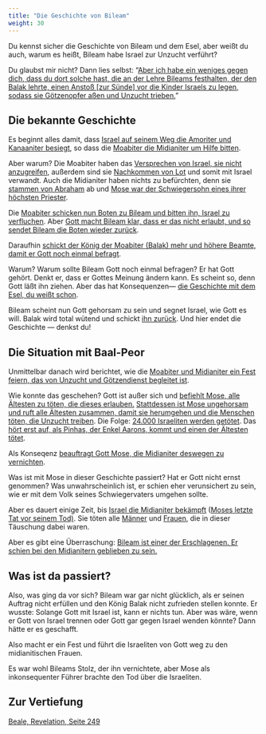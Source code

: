 ```yaml
---
title: "Die Geschichte von Bileam"
weight: 30
---
```


Du kennst sicher die Geschichte von Bileam und dem Esel, aber weißt du auch, warum es heißt, Bileam habe Israel zur Unzucht verführt?

Du glaubst mir nicht? Dann lies selbst: “[Aber ich habe ein weniges gegen dich, dass du dort solche hast, die an der Lehre Bileams festhalten, der den Balak lehrte, einen Anstoß [zur Sünde] vor die Kinder Israels zu legen, sodass sie Götzenopfer aßen und Unzucht trieben.](https://www.bibleserver.com/SLT/Offenbarung2%2C14)”

## Die bekannte Geschichte

<a name="dabb"></a>
Es beginnt alles damit, dass [Israel auf seinem Weg die Amoriter und Kanaaniter besiegt](https://www.bibleserver.com/SLT/4.Mose21), so dass die [Moabiter die Midianiter um Hilfe bitten](https://www.bibleserver.com/SLT/4.Mose22%2C1-4).

Aber warum? Die Moabiter haben das [Versprechen von Israel, sie nicht anzugreifen](https://www.bibleserver.com/SLT/5.Mose2%2C8-9), außerdem sind sie [Nachkommen von Lot](https://www.bibleserver.com/SLT/1.Mose19%2C30-37) und somit mit Israel verwandt. Auch die Midianiter haben nichts zu befürchten, denn sie [stammen von Abraham](https://www.bibleserver.com/SLT/1.Mose25%2C1-2) ab und [Mose war der Schwiegersohn eines ihrer höchsten Priester](https://www.bibleserver.com/SLT/2.Mose3%2C1).

Die [Moabiter schicken nun Boten zu Bileam und bitten ihn, Israel zu verfluchen](https://www.bibleserver.com/SLT/4.Mose22%2C5-7). Aber [Gott macht Bileam klar, dass er das nicht erlaubt, und so sendet Bileam die Boten wieder zurück](https://www.bibleserver.com/SLT/4.Mose22%2C8-14).

Daraufhin [schickt der König der Moabiter (Balak) mehr und höhere Beamte, damit er Gott noch einmal befragt](https://www.bibleserver.com/SLT/4.Mose22%2C15-21).

Warum? Warum sollte Bileam Gott noch einmal befragen? Er hat Gott gehört. Denkt er, dass er Gottes Meinung ändern kann. Es scheint so, denn Gott läßt ihn ziehen. Aber das hat Konsequenzen— [die Geschichte mit dem Esel, du weißt schon](https://www.bibleserver.com/SLT/4.Mose22%2C22-35).

Bileam scheint nun Gott gehorsam zu sein und segnet Israel, wie Gott es will. Balak wird total wütend und schickt [ihn zurück](https://www.bibleserver.com/SLT/4.Mose24%2C25). Und hier endet die Geschichte — denkst du!

## Die Situation mit Baal-Peor

<a name="b6a6"></a>
Unmittelbar danach wird berichtet, wie die [Moabiter und Midianiter ein Fest feiern, das von Unzucht und Götzendienst begleitet ist](https://www.bibleserver.com/SLT/4.Mose25%2C1-2).

Wie konnte das geschehen? Gott ist außer sich und [befiehlt Mose, alle Ältesten zu töten, die dieses erlauben.](https://www.bibleserver.com/SLT/4.Mose25%2C3-4) [Stattdessen ist Mose ungehorsam und ruft alle Ältesten zusammen, damit sie herumgehen und die Menschen töten, die Unzucht treiben](https://www.bibleserver.com/SLT/4.Mose25%2C5). Die Folge: [24.000 Israeliten werden getötet](https://www.bibleserver.com/SLT/4.Mose25%2C8-9). Das [hört erst auf, als Pinhas, der Enkel Aarons, kommt und einen der Ältesten tötet](https://www.bibleserver.com/SLT/4.Mose25%2C6-8).

Als Konseqenz [beauftragt Gott Mose, die Midianiter deswegen zu vernichten](https://www.bibleserver.com/SLT/4.Mose25%2C16-18).

Was ist mit Mose in dieser Geschichte passiert? Hat er Gott nicht ernst genommen? Was unwahrscheinlich ist, er schien eher verunsichert zu sein, wie er mit dem Volk seines Schwiegervaters umgehen sollte.

Aber es dauert einige Zeit, bis [Israel die Midianiter bekämpft](https://www.bibleserver.com/SLT/4.Mose31) ([Moses letzte Tat vor seinem Tod)](https://www.bibleserver.com/SLT/4.Mose31%2C2). Sie töten alle [Männer](https://www.bibleserver.com/SLT/4.Mose31%2C2) und [Frauen](https://www.bibleserver.com/SLT/4.Mose31%2C15-17), die in dieser Täuschung dabei waren.

Aber es gibt eine Überraschung: [Bileam ist einer der Erschlagenen. Er schien bei den Midianitern geblieben zu sein.](https://www.bibleserver.com/SLT/4.Mose31%2C8)

## Was ist da passiert?

<a name="4803"></a>
Also, was ging da vor sich? Bileam war gar nicht glücklich, als er seinen Auftrag nicht erfüllen und den König Balak nicht zufrieden stellen konnte. Er wusste: Solange Gott mit Israel ist, kann er nichts tun. Aber was wäre, wenn er Gott von Israel trennen oder Gott gar gegen Israel wenden könnte? Dann hätte er es geschafft.

Also macht er ein Fest und führt die Israeliten von Gott weg zu den midianitischen Frauen.

Es war wohl Bileams Stolz, der ihn vernichtete, aber Mose als inkonsequenter Führer brachte den Tod über die Israeliten.

## Zur Vertiefung

[Beale, Revelation, Seite 249](../../../../about/ressources/index.html#beale_rev)

